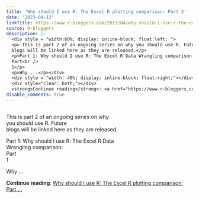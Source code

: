 ```yaml
---
title: 'Why should I use R: The Excel R plotting comparison: Part 2'
date: '2023-04-13'
linkTitle: https://www.r-bloggers.com/2023/04/why-should-i-use-r-the-excel-r-plotting-comparison-part-2/
source: R-bloggers
description: |-
  <div style = "width:60%; display: inline-block; float:left; ">
  <p> This is part 2 of an ongoing series on why you should use R. Future<br />
  blogs will be linked here as they are released.</p>
  <p>Part 1: Why should I use R: The Excel R Data Wrangling comparison:<br />
  Part<br />
  1</p>
  <p>Why ...</p></div>
  <div style = "width: 40%; display: inline-block; float:right;"></div>
  <div style="clear: both;"></div>
  <strong>Continue reading</strong>: <a href="https://www.r-bloggers.com/2023/04/why-should-i-use-r-the-excel-r-plotting-comparison-part-2/">Why should I use R: The Excel R plotting comparison: Part ...
disable_comments: true
---
```

<div style = "width:60%; display: inline-block; float:left; ">
<p> This is part 2 of an ongoing series on why you should use R. Future<br />
blogs will be linked here as they are released.</p>
<p>Part 1: Why should I use R: The Excel R Data Wrangling comparison:<br />
Part<br />
1</p>
<p>Why ...</p></div>
<div style = "width: 40%; display: inline-block; float:right;"></div>
<div style="clear: both;"></div>
<strong>Continue reading</strong>: <a href="https://www.r-bloggers.com/2023/04/why-should-i-use-r-the-excel-r-plotting-comparison-part-2/">Why should I use R: The Excel R plotting comparison: Part ...